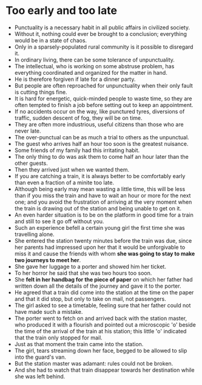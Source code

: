 # Too early and too late

- Punctuality is a necessary habit in all public affairs in civilized society.
- Without it, nothing could ever be brought to a conclusion; everything would be in a state of chaos.
- Only in a sparsely-populated rural community is it possible to disregard it.
- In ordinary living, there can be some tolerance of unpunctuality.
- The intellectual, who is working on some abstruse problem, has everything coordinated and organized for the matter in hand.
- He is therefore forgiven if late for a dinner party.
- But people are often reproached for unpunctuality when their only fault is cutting things fine.
- It is hard for energetic, quick-minded people to waste time, so they are often tempted to finish a job before setting out to keep an appointment.
- If no accidents occur on the way, like punctured tyres, diversions of traffic, sudden descent of fog, they will be on time.
- They are often more industrious, useful citizens than those who are never late.
- The over-punctual can be as much a trial to others as the unpunctual.
- The guest who arrives half an hour too soon is the greatest nuisance.
- Some friends of my family had this irritating habit.
- The only thing to do was ask them to come half an hour later than the other guests.
- Then they arrived just when we wanted them.
- If you are catching a train, it is always better to be comfortably early than even a fraction of a minite too late.
- Although being early may mean wasting a little time, this will be less than if you miss the train and have to wait an hour or more for the next one; and you avoid the frustration of arriving at the very moment when the train is drawing out of the station and being unable to get on it.
- An even harder situation is to be on the platform in good time for a train and still to see it go off without you.
- Such an experience befell a certain young girl the first time she was travelling alone.
- She entered the station twenty minutes before the train was due, since her parents had impressed upon her that it would be unforgivable to miss it and cause the friends with whom **she was going to stay to make two journeys to meet her**.
- She gave her luggage to a porter and showed him her ticket.
- To her horror he said that she was two hours too soon.
- She **felt in her handbag for the piece of paper** on which her father had written down all the details of the journey and gave it to the porter.
- He agreed that a train did come into the station at the time on the paper and that it did stop, but only to take on mail, not passengers.
- The girl asked to see a timetable, feeling sure that her father could not have made such a mistake.
- The porter went to fetch on and arrived back with the station master, who produced it with a flourish and pointed out a microscopic 'o' beside the time of the arrival of the train at his station; this little 'o' indicated that the train only stopped for mail.
- Just as that moment the train came into the station.
- The girl, tears streaming down her face, begged to be allowed to slip into the guard's van.
- But the station master was adamant: rules could not be broken.
- And she had to watch that train disappear towards her destination while she was left behind.
